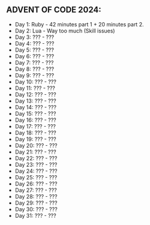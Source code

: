 ## ADVENT OF CODE 2024:
* Day 1: Ruby - 42 minutes part 1 + 20 minutes part 2.
* Day 2: Lua - Way too much (Skill issues)
* Day 3: ??? - ???
* Day 4: ??? - ???
* Day 5: ??? - ???
* Day 6: ??? - ???
* Day 7: ??? - ???
* Day 8: ??? - ???
* Day 9: ??? - ???
* Day 10: ??? - ???
* Day 11: ??? - ???
* Day 12: ??? - ???
* Day 13: ??? - ???
* Day 14: ??? - ???
* Day 15: ??? - ???
* Day 16: ??? - ???
* Day 17: ??? - ???
* Day 18: ??? - ???
* Day 19: ??? - ???
* Day 20: ??? - ???
* Day 21: ??? - ???
* Day 22: ??? - ???
* Day 23: ??? - ???
* Day 24: ??? - ???
* Day 25: ??? - ???
* Day 26: ??? - ???
* Day 27: ??? - ???
* Day 28: ??? - ???
* Day 29: ??? - ???
* Day 30: ??? - ???
* Day 31: ??? - ???
